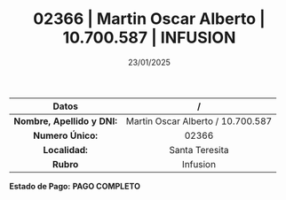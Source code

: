 ﻿---
title: 02366 | Martin Oscar Alberto | 10.700.587 | INFUSION
date: 23/01/2025
draft: false
tags: ['santa-teresita', 'titular', 'infusion']
---

|          **Datos**          |  /  |
|:---------------------------:|:---:|
| **Nombre, Apellido y DNI:** | Martin Oscar Alberto / 10.700.587 |
|      **Numero Único:**      | 02366 |
|        **Localidad:**       | Santa Teresita |
|          **Rubro**          | Infusion |

**Estado de Pago:** **PAGO COMPLETO**

